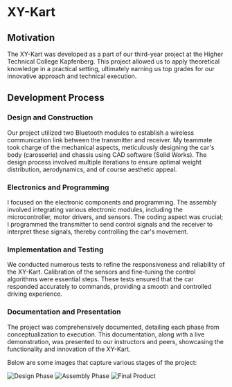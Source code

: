 # XY-Kart

## Motivation

The XY-Kart was developed as a part of our third-year project at the Higher Technical College Kapfenberg. This project allowed us to apply theoretical knowledge in a practical setting, ultimately earning us top grades for our innovative approach and technical execution.

## Development Process

### Design and Construction

Our project utilized two Bluetooth modules to establish a wireless communication link between the transmitter and receiver. My teammate took charge of the mechanical aspects, meticulously designing the car's body (carosserie) and chassis using CAD software (Solid Works). The design process involved multiple iterations to ensure optimal weight distribution, aerodynamics, and of course aesthetic appeal.

### Electronics and Programming

I focused on the electronic components and programming. The assembly involved integrating various electronic modules, including the microcontroller, motor drivers, and sensors. The coding aspect was crucial; I programmed the transmitter to send control signals and the receiver to interpret these signals, thereby controlling the car's movement.

### Implementation and Testing

We conducted numerous tests to refine the responsiveness and reliability of the XY-Kart. Calibration of the sensors and fine-tuning the control algorithms were essential steps. These tests ensured that the car responded accurately to commands, providing a smooth and controlled driving experience.

### Documentation and Presentation

The project was comprehensively documented, detailing each phase from conceptualization to execution. This documentation, along with a live demonstration, was presented to our instructors and peers, showcasing the functionality and innovation of the XY-Kart.

Below are some images that capture various stages of the project:

![Design Phase](path/to/design_image.jpg)
![Assembly Phase](path/to/assembly_image.jpg)
![Final Product](path/to/final_product_image.jpg)

